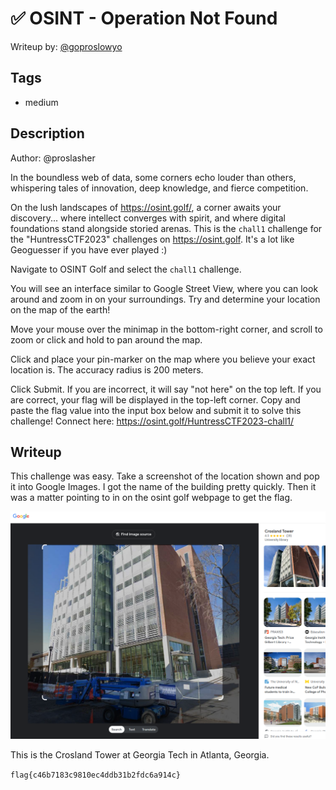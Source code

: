 # ✅ OSINT - Operation Not Found

Writeup by: [@goproslowyo](https://github.com/goproslowyo)

## Tags

- medium

## Description

Author: @proslasher

In the boundless web of data, some corners echo louder than others,  whispering tales of innovation, deep knowledge, and fierce competition.

On the lush landscapes of <https://osint.golf/>, a corner awaits your discovery... where intellect converges with spirit, and where digital foundations stand alongside storied arenas.  This is the `chall1` challenge for the "HuntressCTF2023" challenges on <https://osint.golf>.  It's a lot like Geoguesser if you have ever played :)

Navigate to OSINT Golf and select the `chall1` challenge.

You will see an interface similar to Google Street View, where you can look around and zoom in on your surroundings. Try and determine your location on the map of the earth!

Move your mouse over the minimap in the bottom-right corner, and scroll to zoom or click and hold to pan around the map.

Click and place your pin-marker on the map where you believe your exact location is. The accuracy radius is 200 meters.

Click Submit. If you are incorrect, it will say "not here" on the top left. If you are correct, your flag will be displayed in the top-left corner.    Copy and paste the flag value into the input box below and submit it to solve this challenge!    Connect here: <https://osint.golf/HuntressCTF2023-chall1/>

## Writeup

This challenge was easy. Take a screenshot of the location shown and pop it into Google Images. I got the name of the building pretty quickly. Then it was a matter pointing to in on the osint golf webpage to get the flag.

![Google Image Searching the Location](./crosland-tower.png)

This is the Crosland Tower at Georgia Tech in Atlanta, Georgia.

`flag{c46b7183c9810ec4ddb31b2fdc6a914c}`
